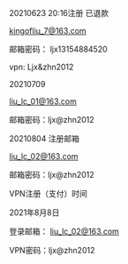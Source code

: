 20210623 20:16注册  已退款

 kingofliu_7@163.com

邮箱密码： ljx13154884520 

vpn:  Ljx&zhn2012



20210709 

liu_lc_01@163.com

邮箱密码：ljx@zhn2012



20210804 注册邮箱

liu_lc_02@163.com

邮箱密码：ljx@zhn2012



VPN注册（支付）时间

2021年8月8日

登录邮箱： liu_lc_02@163.com

VPN密码：ljx@zhn2012
